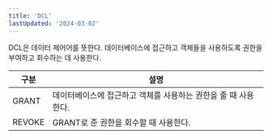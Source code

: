 ```yaml
---
title: 'DCL'
lastUpdated: '2024-03-02'
---
```

<p>
DCL은 데이터 제어어를 뜻한다. 데이터베이스에 접근하고 객체들을 사용하도록 권한을 부여하고 회수하는 데 사용한다.
</p>

|구분|설명|
|-|-|
|GRANT|데이터베이스에 접근하고 객체를 사용하는 권한을 줄 때 사용한다.|
|REVOKE|GRANT로 준 권한을 회수할 때 사용한다.|

